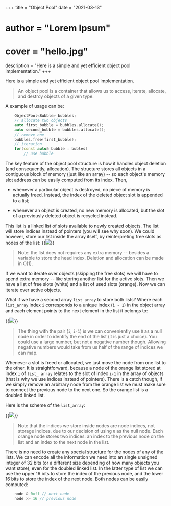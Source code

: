 +++
title = "Object Pool"
date = "2021-03-13"
# author = "Lorem Ipsum"
# cover = "hello.jpg"
description = "Here is a simple and yet efficient object pool implementation."
+++

Here is a simple and yet efficient object pool implementation.

>An object pool is a container that allows us to access, iterate, allocate, and destroy objects of a given type.

A example of usage can be:

```cpp
	ObjectPool<Bubble> bubbles;
	// allocate two objects
	auto first_bubble = bubbles.allocate();
	auto second_bubble = bubbles.allocate();
	// remove one
	bubbles.free(first_bubble);
	// iteration
	for(const auto& bubble : bubles)
		// use bubble
```

The key feature of the object pool structure is how it handles object deletion (and consequently, allocation). The structure stores all objects in a contiguous block of memory (just like an array) -- so each object's memory slot address can be easily computed from its index. Then,

 - whenever a particular object is destroyed, no piece of memory is actually freed. Instead, the index of the deleted object slot is appended to a list;

 - whenever an object is created, no new memory is allocated, but the slot of a previously deleted object is recycled instead.

This list is a linked list of slots available to newly created objects. The list will store indices instead of pointers (you will see why soon). We could however, store our list inside the array itself, by reinterpreting free slots as nodes of the list:
{{<image src="/img/posts/object-pool/fig0.svg" position="center">}}

>Note: the list does not requires any extra memory -- besides a variable to store the head index. Deletion and allocation can be made in O(1). 

If we want to iterate over objects (skipping the free slots) we will have to spend extra memory -- like storing another list for the active slots. Then we have a list of free slots (white) and a list of used slots (orange). Now we can iterate over active objects.

What if we have a second array `list_array` to store both lists? Where each `list_array` index `i` corresponds to a unique index (`i - 1`) in the object array and each element points to the next element in the list it belongs to:


{{<image src="/img/posts/object-pool/fig2.svg" position="center">}}

> The thing with the pair (`i`, `i-1`) is we can conveniently use `0` as a null node in order to identify the end of the list (it is just a choice). You could use a large number, but not a negative number though. Allowing negative numbers would take from us half of the range of indices we can map.

Whenever a slot is freed or allocated, we just move the node from one list to the other. It is straightforward, because a node of the orange list stored at index `i` of `list_ array` relates to the slot of index `i-1` in the array of objects (that is why we use indices instead of pointers). There is a catch though, if we simply remove an arbitrary node from the orange list we must make sure to connect the previous node to the next one. So the orange list is a doubled linked list.

Here is the scheme of the `list_array`:

{{<image src="/img/posts/object-pool/fig3.svg" position="center">}}

>Note that the indices we store inside nodes are node indices, not storage indices, due to our decision of using `0` as the null node. Each orange node stores two indices: an index to the previous node on the list and an index to the next node in the list. 

There is no need to create any special structure for the nodes of any of the lists. We can encode all the information we need into an single unsigned integer of 32 bits (or a different size depending of how many objects you want store), even for the doubled linked list. In the latter type of list we can use the upper 16 bits to store the index of the previous node, and the lower 16 bits to store the index of the next node. Both nodes can be easily computed:

```cpp
	node & 0xff // next node
	node >> 16 // previous node
```

